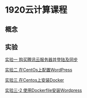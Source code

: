 # 1920云计算课程

## 概念











## 实验





[实验一 购买腾讯云服务器并登陆及同步](https://github.com/Schean17/Cloudcomputing/blob/master/Basis/README.md/)



[实验二 在CentOs上配置WordPress](https://github.com/Schean17/Cloudcomputing/blob/master/WordPress_webpage/README.md)



[实验三 在Centos上安装Docker]( https://github.com/Schean17/Cloudcomputing/tree/master/Docker_ins )



[实验三-2 使用Dockerfile安装Wordpress]( https://github.com/Schean17/Cloudcomputing/tree/master/Dockerfile )